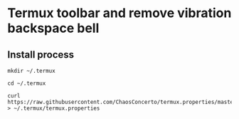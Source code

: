 
# Termux toolbar and remove vibration  backspace bell

## Install process

    mkdir ~/.termux

    cd ~/.termux

    curl https://raw.githubusercontent.com/ChaosConcerto/termux.properties/master/termux.properties > ~/.termux/termux.properties

